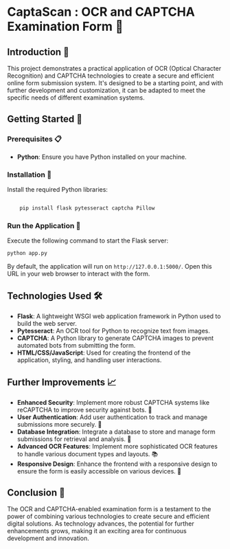 

# CaptaScan : OCR and CAPTCHA Examination Form 📝

## Introduction 🌟
This project demonstrates a practical application of OCR (Optical Character Recognition) and CAPTCHA technologies to create a secure and efficient online form submission system. It's designed to be a starting point, and with further development and customization, it can be adapted to meet the specific needs of different examination systems.

## Getting Started 🚀

### Prerequisites 📋
- **Python**: Ensure you have Python installed on your machine.

### Installation 🔧
Install the required Python libraries:

```bash

    pip install flask pytesseract captcha Pillow

```

### Run the Application 🏃

Execute the following command to start the Flask server:

```bash
python app.py
```

By default, the application will run on `http://127.0.0.1:5000/`. Open this URL in your web browser to interact with the form.

## Technologies Used 🛠️

- **Flask**: A lightweight WSGI web application framework in Python used to build the web server.
- **Pytesseract**: An OCR tool for Python to recognize text from images.
- **CAPTCHA**: A Python library to generate CAPTCHA images to prevent automated bots from submitting the form.
- **HTML/CSS/JavaScript**: Used for creating the frontend of the application, styling, and handling user interactions.

## Further Improvements 📈

- **Enhanced Security**: Implement more robust CAPTCHA systems like reCAPTCHA to improve security against bots. 🔐
- **User Authentication**: Add user authentication to track and manage submissions more securely. 🔑
- **Database Integration**: Integrate a database to store and manage form submissions for retrieval and analysis. 💾
- **Advanced OCR Features**: Implement more sophisticated OCR features to handle various document types and layouts. 📚
- **Responsive Design**: Enhance the frontend with a responsive design to ensure the form is easily accessible on various devices. 📱

## Conclusion 🎉
The OCR and CAPTCHA-enabled examination form is a testament to the power of combining various technologies to create secure and efficient digital solutions. As technology advances, the potential for further enhancements grows, making it an exciting area for continuous development and innovation.
